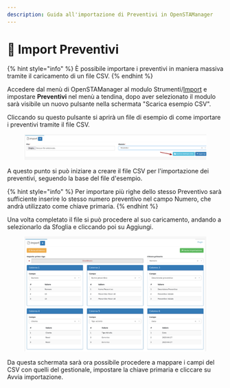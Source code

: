 ```yaml
---
description: Guida all'importazione di Preventivi in OpenSTAManager
---
```


# 📃 Import Preventivi

{% hint style="info" %}
È possibile importare i preventivi in maniera massiva tramite il caricamento di un file CSV.
{% endhint %}

Accedere dal menù di OpenSTAManager al modulo Strumenti/[Import](../../openstamanager/modules/strumenti/import.md) e impostare **Preventivi** nel menù a tendina, dopo aver selezionato il modulo sarà visibile un nuovo pulsante nella schermata "Scarica esempio CSV".

Cliccando su questo pulsante si aprirà un file di esempio di come importare i preventivi tramite il file CSV.

<figure><img src="../../.gitbook/assets/immagine (5) (4).png" alt=""><figcaption></figcaption></figure>

A questo punto si può iniziare a creare il file CSV per l'importazione dei preventivi, seguendo la base del file d'esempio.

{% hint style="info" %}
Per importare più righe dello stesso Preventivo sarà sufficiente inserire lo stesso numero preventivo nel campo Numero, che andrà utilizzato come chiave primaria.
{% endhint %}

Una volta completato il file si può procedere al suo caricamento, andando a selezionarlo da Sfoglia e cliccando poi su Aggiungi.

<figure><img src="../../.gitbook/assets/immagine (7) (1) (2).png" alt=""><figcaption></figcaption></figure>

Da questa schermata sarà ora possibile procedere a mappare i campi del CSV con quelli del gestionale, impostare la chiave primaria e cliccare su Avvia importazione.
